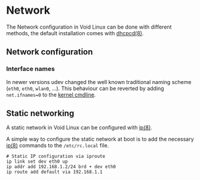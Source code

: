 # Network

The Network configuration in Void Linux can be done with different methods, the
default installation comes with [dhcpcd(8)](https://man.voidlinux.eu/dhcpcd.1).

## Network configuration

### Interface names

In newer versions udev changed the well known traditional naming scheme (`eth0`, `eth0`, `wlan0`, ...).
This behaviour can be reverted by adding `net.ifnames=0` to the [kernel cmdline](#cmdline).

## Static networking

A static network in Void Linux can be configured with [ip(8)](https://man.voidlinux.eu/ip.8).

A simple way to configure the static network at boot is to add the necessary [ip(8)](https://man.voidlinux.eu/ip.8) commands to the `/etc/rc.local` file.

```
# Static IP configuration via iproute
ip link set dev eth0 up
ip addr add 192.168.1.2/24 brd + dev eth0
ip route add default via 192.168.1.1
```
